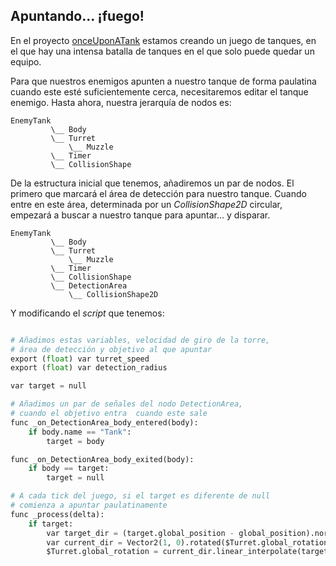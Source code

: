 ## Apuntando... ¡fuego!

En el proyecto [onceUponATank](https://github.com/keyWorlds/onceUponATank) estamos creando un juego de tanques, en el que hay una intensa batalla de tanques en el que solo puede quedar un equipo.

Para que nuestros enemigos apunten a nuestro tanque de forma paulatina cuando este esté suficientemente cerca, necesitaremos editar el tanque enemigo. Hasta ahora, nuestra jerarquía de nodos es:

```
EnemyTank
         \__ Body
         \__ Turret
             \__ Muzzle
         \__ Timer
         \__ CollisionShape
```
De la estructura inicial que tenemos, añadiremos un par de nodos. El primero que marcará el área de detección para nuestro tanque. Cuando entre en este área, determinada por un _CollisionShape2D_ circular, empezará a buscar a nuestro tanque para apuntar... y disparar.

```
EnemyTank
         \__ Body
         \__ Turret
             \__ Muzzle
         \__ Timer
         \__ CollisionShape
         \__ DetectionArea
             \__ CollisionShape2D
```

Y modificando el _script_ que tenemos:

```py

# Añadimos estas variables, velocidad de giro de la torre,
# área de detección y objetivo al que apuntar
export (float) var turret_speed
export (float) var detection_radius

var target = null

# Añadimos un par de señales del nodo DetectionArea,
# cuando el objetivo entra  cuando este sale
func _on_DetectionArea_body_entered(body):
	if body.name == "Tank":
		target = body

func _on_DetectionArea_body_exited(body):
	if body == target:
		target = null

# A cada tick del juego, si el target es diferente de null
# comienza a apuntar paulatinamente
func _process(delta):
	if target:
		var target_dir = (target.global_position - global_position).normalized()
		var current_dir = Vector2(1, 0).rotated($Turret.global_rotation)
		$Turret.global_rotation = current_dir.linear_interpolate(target_dir, turret_speed * delta).angle()
```